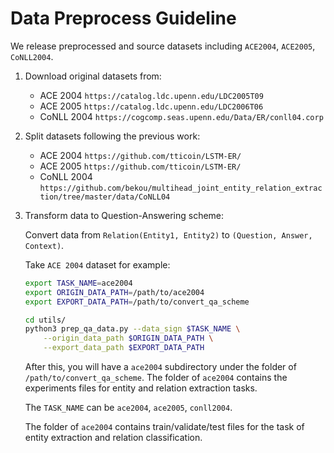 # Data Preprocess Guideline 


We release preprocessed and source datasets including `ACE2004`, `ACE2005`, `CoNLL2004`. 

1. Download original datasets from:
    * ACE 2004 `https://catalog.ldc.upenn.edu/LDC2005T09`
    * ACE 2005 `https://catalog.ldc.upenn.edu/LDC2006T06`
    * CoNLL 2004 `https://cogcomp.seas.upenn.edu/Data/ER/conll04.corp`
2. Split datasets following the previous work: 
    * ACE 2004 `https://github.com/tticoin/LSTM-ER/`
    * ACE 2005 `https://github.com/tticoin/LSTM-ER/`
    * CoNLL 2004 `https://github.com/bekou/multihead_joint_entity_relation_extraction/tree/master/data/CoNLL04`
3. Transform data to Question-Answering scheme:
    
    Convert data from `Relation(Entity1, Entity2)` to `(Question, Answer, Context)`. 
    
    Take `ACE 2004` dataset for example: 

    ```bash 
    export TASK_NAME=ace2004 
    export ORIGIN_DATA_PATH=/path/to/ace2004
    export EXPORT_DATA_PATH=/path/to/convert_qa_scheme
    
    cd utils/
    python3 prep_qa_data.py --data_sign $TASK_NAME \
        --origin_data_path $ORIGIN_DATA_PATH \
        --export_data_path $EXPORT_DATA_PATH 
    ```
    After this, you will have a `ace2004` subdirectory under the folder of `/path/to/convert_qa_scheme`. The folder of `ace2004` contains the experiments files for entity and relation extraction tasks. 
    
    The `TASK_NAME` can be `ace2004`, `ace2005`, `conll2004`.
    
    The folder of `ace2004` contains train/validate/test files for the task of entity extraction and relation classification. 